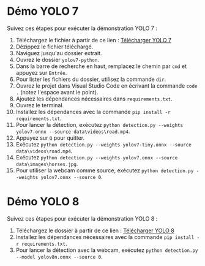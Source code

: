 # Démo YOLO 7

Suivez ces étapes pour exécuter la démonstration YOLO 7 :

1. Téléchargez le fichier à partir de ce lien : [Télécharger YOLO 7](https://drive.google.com/drive/folders/1eG7w9ZT7subxZQ9hwcvk3b85dCdL_R6S?usp=sharing)
2. Dézippez le fichier téléchargé.
3. Naviguez jusqu'au dossier extrait.
4. Ouvrez le dossier `yolov7-python`.
5. Dans la barre de recherche en haut, remplacez le chemin par `cmd` et appuyez sur `Entrée`.
6. Pour lister les fichiers du dossier, utilisez la commande `dir`.
7. Ouvrez le projet dans Visual Studio Code en écrivant la commande `code .` (notez l'espace avant le point).
8. Ajoutez les dépendances nécessaires dans `requirements.txt`.
9. Ouvrez le terminal.
10. Installez les dépendances avec la commande `pip install -r requirements.txt`.
11. Pour lancer la détection, exécutez `python detection.py --weights yolov7.onnx --source data\videos\road.mp4`.
12. Appuyez sur `Q` pour quitter.
13. Exécutez `python detection.py --weights yolov7-tiny.onnx --source data\videos\road.mp4`.
14. Exécutez `python detection.py --weights yolov7.onnx --source data\images\horses.jpg`.
15. Pour utiliser la webcam comme source, exécutez `python detection.py --weights yolov7.onnx --source 0`.

# Démo YOLO 8

Suivez ces étapes pour exécuter la démonstration YOLO 8 :

1. Téléchargez le dossier à partir de ce lien : [Télécharger YOLO 8](https://drive.google.com/drive/folders/1-O2maCmNsMKwGejuyzOYix3bHOAfMFFB?usp=sharing)
2. Installez les dépendances nécessaires avec la commande `pip install -r requirements.txt`.
3. Pour lancer la détection avec la webcam, exécutez `python detection.py --model yolov8n.onnx --source 0`.

